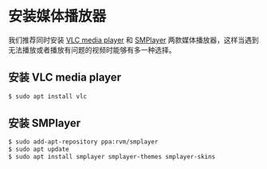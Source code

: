 # 安装媒体播放器

我们推荐同时安装 [VLC media player](http://www.videolan.org) 和 [SMPlayer](http://smplayer.sourceforge.net) 两款媒体播放器，这样当遇到无法播放或者播放有问题的视频时能够有多一种选择。

## 安装 VLC media player

```bash
$ sudo apt install vlc
```

## 安装 SMPlayer

```bash
$ sudo add-apt-repository ppa:rvm/smplayer
$ sudo apt update
$ sudo apt install smplayer smplayer-themes smplayer-skins
```
